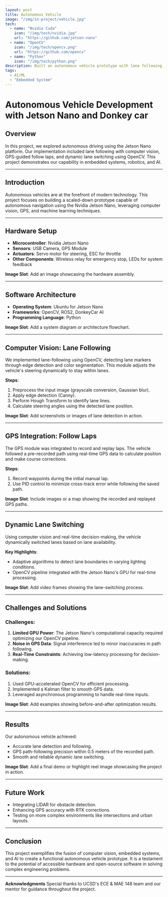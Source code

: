 ```yaml
---
layout: post
title: Autonomous Vehicle
image: "/img/in-project/vehicle.jpg"
tech:
  - name: "Nvidia Cuda"
    icon: "/img/tech/nvidia.jpg"
    url: "https://github.com/jetson-nano"
  - name: "OpenCV"
    icon: "/img/tech/opencv.png"
    url: "https://github.com/opencv"
  - name: "Python"
    icon: "/img/tech/python.png"
description: Built an autonomous vehicle prototype with lane following, GPS path tracking, and dynamic lane switching, displaying robotics and AI capabilities.
tags:
  - AI/ML
  - "Embedded System"
---
```


# Autonomous Vehicle Development with Jetson Nano and Donkey car

## Overview
In this project, we explored autonomous driving using the Jetson Nano platform. Our implementation included lane following with computer vision, GPS-guided follow laps, and dynamic lane switching using OpenCV. This project demonstrates our capability in embedded systems, robotics, and AI.

---

## Introduction
Autonomous vehicles are at the forefront of modern technology. This project focuses on building a scaled-down prototype capable of autonomous navigation using the Nvidia Jetson Nano, leveraging computer vision, GPS, and machine learning techniques.

---

## Hardware Setup
- **Microcontroller**: Nvidia Jetson Nano
- **Sensors**: USB Camera, GPS Module
- **Actuators**: Servo motor for steering, ESC for throttle
- **Other Components**: Wireless relay for emergency stop, LEDs for system feedback

**Image Slot**: Add an image showcasing the hardware assembly.

---

## Software Architecture
- **Operating System**: Ubuntu for Jetson Nano
- **Frameworks**: OpenCV, ROS2, DonkeyCar AI
- **Programming Language**: Python

**Image Slot**: Add a system diagram or architecture flowchart.

---

## Computer Vision: Lane Following
We implemented lane-following using OpenCV, detecting lane markers through edge detection and color segmentation. This module adjusts the vehicle's steering dynamically to stay within lanes.

**Steps**:
1. Preprocess the input image (grayscale conversion, Gaussian blur).
2. Apply edge detection (Canny).
3. Perform Hough Transform to identify lane lines.
4. Calculate steering angles using the detected lane position.

**Image Slot**: Add screenshots or images of lane detection in action.

---

## GPS Integration: Follow Laps
The GPS module was integrated to record and replay laps. The vehicle followed a pre-recorded path using real-time GPS data to calculate position and make course corrections.

**Steps**:
1. Record waypoints during the initial manual lap.
2. Use PID control to minimize cross-track error while following the saved path.

**Image Slot**: Include images or a map showing the recorded and replayed GPS paths.

---

## Dynamic Lane Switching
Using computer vision and real-time decision-making, the vehicle dynamically switched lanes based on lane availability.

**Key Highlights**:
- Adaptive algorithms to detect lane boundaries in varying lighting conditions.
- OpenCV pipeline integrated with the Jetson Nano's GPU for real-time processing.

**Image Slot**: Add video frames showing the lane-switching process.

---

## Challenges and Solutions
### Challenges:
1. **Limited GPU Power**: The Jetson Nano's computational capacity required optimizing our OpenCV pipeline.
2. **Noise in GPS Data**: Signal interference led to minor inaccuracies in path following.
3. **Real-Time Constraints**: Achieving low-latency processing for decision-making.

### Solutions:
1. Used GPU-accelerated OpenCV for efficient processing.
2. Implemented a Kalman filter to smooth GPS data.
3. Leveraged asynchronous programming to handle real-time inputs.

**Image Slot**: Add examples showing before-and-after optimization results.

---

## Results
Our autonomous vehicle achieved:
- Accurate lane detection and following.
- GPS path-following precision within 0.5 meters of the recorded path.
- Smooth and reliable dynamic lane switching.

**Image Slot**: Add a final demo or highlight reel image showcasing the project in action.

---

## Future Work
- Integrating LIDAR for obstacle detection.
- Enhancing GPS accuracy with RTK corrections.
- Testing on more complex environments like intersections and urban layouts.

---

## Conclusion
This project exemplifies the fusion of computer vision, embedded systems, and AI to create a functional autonomous vehicle prototype. It is a testament to the potential of accessible hardware and open-source software in solving complex engineering problems.

---

**Acknowledgments**
Special thanks to UCSD's ECE & MAE 148 team and our mentor for guidance throughout the project.

